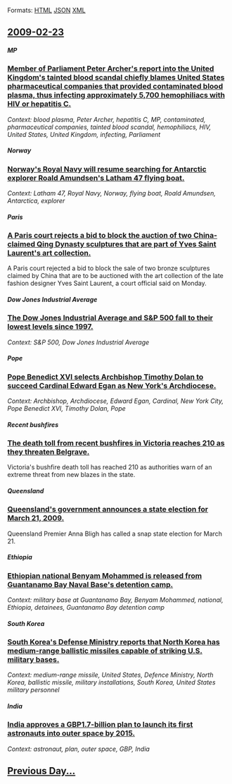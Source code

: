
Formats: [HTML](2009/02/23/index.html)  [JSON](2009/02/23/index.json)  [XML](2009/02/23/index.xml)  

## [2009-02-23](/news/2009/02/23/index.md)

##### MP
### [ Member of Parliament Peter Archer's report into the United Kingdom's tainted blood scandal chiefly blames United States pharmaceutical companies that provided contaminated blood plasma, thus infecting approximately 5,700 hemophiliacs with HIV or hepatitis C. ](/news/2009/02/23/member-of-parliament-peter-archer-s-report-into-the-united-kingdom-s-tainted-blood-scandal-chiefly-blames-united-states-pharmaceutical-comp.md)
_Context: blood plasma, Peter Archer, hepatitis C, MP, contaminated, pharmaceutical companies, tainted blood scandal, hemophiliacs, HIV, United States, United Kingdom, infecting, Parliament_

##### Norway
### [ Norway's Royal Navy will resume searching for Antarctic explorer Roald Amundsen's Latham 47 flying boat. ](/news/2009/02/23/norway-s-royal-navy-will-resume-searching-for-antarctic-explorer-roald-amundsen-s-latham-47-flying-boat.md)
_Context: Latham 47, Royal Navy, Norway, flying boat, Roald Amundsen, Antarctica, explorer_

##### Paris
### [ A Paris court rejects a bid to block the auction of two China-claimed Qing Dynasty sculptures that are part of Yves Saint Laurent's art collection. ](/news/2009/02/23/a-paris-court-rejects-a-bid-to-block-the-auction-of-two-china-claimed-qing-dynasty-sculptures-that-are-part-of-yves-saint-laurent-s-art-col.md)
A Paris court rejected a bid to block the sale of two bronze sculptures claimed by China that are to be auctioned with the art collection of the late fashion designer Yves Saint Laurent, a court official said on Monday.

##### Dow Jones Industrial Average
### [ The Dow Jones Industrial Average and S&P 500 fall to their lowest levels since 1997. ](/news/2009/02/23/the-dow-jones-industrial-average-and-s-p-500-fall-to-their-lowest-levels-since-1997.md)
_Context: S&P 500, Dow Jones Industrial Average_

##### Pope
### [ Pope Benedict XVI selects Archbishop Timothy Dolan to succeed Cardinal Edward Egan as New York's Archdiocese. ](/news/2009/02/23/pope-benedict-xvi-selects-archbishop-timothy-dolan-to-succeed-cardinal-edward-egan-as-new-york-s-archdiocese.md)
_Context: Archbishop, Archdiocese, Edward Egan, Cardinal, New York City, Pope Benedict XVI, Timothy Dolan, Pope_

##### Recent bushfires
### [ The death toll from recent bushfires in Victoria reaches 210 as they threaten Belgrave. ](/news/2009/02/23/the-death-toll-from-recent-bushfires-in-victoria-reaches-210-as-they-threaten-belgrave.md)
Victoria&#039;s bushfire death toll has reached 210 as authorities warn of an extreme threat from new blazes in the state.

##### Queensland
### [ Queensland's government announces a state election for March 21, 2009. ](/news/2009/02/23/queensland-s-government-announces-a-state-election-for-march-21-2009.md)
Queensland Premier Anna Bligh has called a snap state election for March 21.

##### Ethiopia
### [ Ethiopian national Benyam Mohammed is released from Guantanamo Bay Naval Base's detention camp. ](/news/2009/02/23/ethiopian-national-benyam-mohammed-is-released-from-guantanamo-bay-naval-base-s-detention-camp.md)
_Context: military base at Guantanamo Bay, Benyam Mohammed, national, Ethiopia, detainees, Guantanamo Bay detention camp_

##### South Korea
### [ South Korea's Defense Ministry reports that North Korea has medium-range ballistic missiles capable of striking U.S. military bases. ](/news/2009/02/23/south-korea-s-defense-ministry-reports-that-north-korea-has-medium-range-ballistic-missiles-capable-of-striking-u-s-military-bases.md)
_Context: medium-range missile, United States, Defence Ministry, North Korea, ballistic missile, military installations, South Korea, United States military personnel_

##### India
### [ India approves a GBP1.7-billion plan to launch its first astronauts into outer space by 2015. ](/news/2009/02/23/india-approves-a-gbp1-7-billion-plan-to-launch-its-first-astronauts-into-outer-space-by-2015.md)
_Context: astronaut, plan, outer space, GBP, India_

## [Previous Day...](/news/2009/02/22/index.md)

